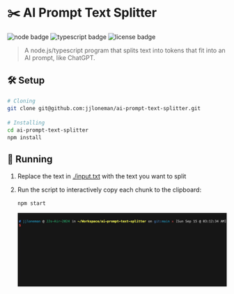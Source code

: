 # ✂️ AI Prompt Text Splitter

![node badge](https://img.shields.io/badge/dynamic/json?url=https%3A%2F%2Fraw.githubusercontent.com%2Fjjloneman%2Fai-prompt-text-splitter%2Fmain%2Fpackage.json&query=%24.engines.node&logo=nodedotjs&logoColor=white&label=Node.js&color=%235FA04E)
![typescript badge](https://img.shields.io/badge/dynamic/json?url=https%3A%2F%2Fraw.githubusercontent.com%2Fjjloneman%2Fai-prompt-text-splitter%2Fmain%2Fpackage.json&query=%24.devDependencies.typescript&logo=typescript&logoColor=white&label=TypeScript&color=3178C6)
![license badge](https://img.shields.io/badge/📝%20License-MIT-green)

> A node.js/typescript program that splits text into tokens that fit into an AI
> prompt, like ChatGPT.

## 🛠️ Setup

```sh
# Cloning
git clone git@github.com:jjloneman/ai-prompt-text-splitter.git

# Installing
cd ai-prompt-text-splitter
npm install
```

## 👟 Running

1. Replace the text in [./input.txt](./index.txt) with the text you want to
   split

2. Run the script to interactively copy each chunk to the clipboard:

   ```sh
   npm start
   ```

   [![Run demo](./docs/run-demo.gif)](./docs/run-demo.gif)
